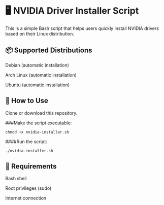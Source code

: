 # 🖥️ NVIDIA Driver Installer Script

This is a simple Bash script that helps users quickly install NVIDIA drivers based on their Linux distribution.

## 📦 Supported Distributions

 Debian (automatic installation) 
 
 Arch Linux (automatic installation)
 
 Ubuntu (automatic installation)
 
## 🚀 How to Use

   Clone or download this repository.

###Make the script executable:

 ```chmod +x nvidia-installer.sh```

    
 ####Run the script:
 
  ``` ./nvidia-installer.sh ```


## 🧠 Requirements

 Bash shell

Root privileges (sudo)

Internet connection

